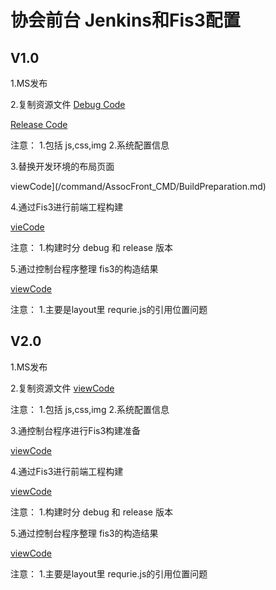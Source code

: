 # 协会前台   Jenkins和Fis3配置

## V1.0

1.MS发布

2.复制资源文件
[Debug Code](/command/AssocFront_CMD/Code/Debug/CopyStatic.txt)

[Release Code](/command/AssocFront_CMD/Code/Release/CopyStatic.txt)

注意： 1.包括 js,css,img 2.系统配置信息

3.替换开发环境的布局页面

viewCode\]\(\/command\/AssocFront\_CMD\/BuildPreparation.md\)

4.通过Fis3进行前端工程构建

[vieCode](/command/AssocFront_CMD/Fis3Build.md)

注意： 1.构建时分 debug 和 release 版本

5.通过控制台程序整理 fis3的构造结果

[viewCode](/command/AssocFront_CMD/ConsoleOverwrite.md)

注意： 1.主要是layout里 requrie.js的引用位置问题

## V2.0

1.MS发布

2.复制资源文件
[viewCode](/command/AssocFront_CMD/CopyStatic.md)

注意： 1.包括 js,css,img 2.系统配置信息

3.通控制台程序进行Fis3构建准备

[viewCode](/command/AssocFront_CMD/ReplaceDevLayout.md)

4.通过Fis3进行前端工程构建

[viewCode](/command/AssocFront_CMD/Fis3Build.md)

注意： 1.构建时分 debug 和 release 版本

5.通过控制台程序整理 fis3的构造结果

[viewCode](/command/AssocFront_CMD/V2ConsoleOverwrite.md)

注意： 1.主要是layout里 requrie.js的引用位置问题

